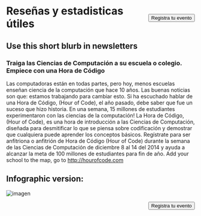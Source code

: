 

[<button style="float: right; margin-top: 50px">Registra tu evento</button>](/#join)

# Reseñas y estadisticas útiles

## Use this short blurb in newsletters

### Traiga las Ciencias de Computación a su escuela o colegio. Empiece con una Hora de Código

Las computadoras están en todas partes, pero hoy, menos escuelas enseñan ciencia de la computación que hace 10 años. Las buenas noticias son que: estamos trabajando para cambiar esto. Si ha escuchado hablar de una Hora de Código, (Hour of Code), el año pasado, debe saber que fue un suceso que hizo historia. En una semana, 15 millones de estudiantes experimentaron con las ciencias de la computación! La Hora de Código, (Hour of Code), es una hora de introducción a las Ciencias de Computación, diseñada para desmitificar lo que se piensa sobre codificación y demostrar que cualquiera puede aprender los conceptos básicos. Regístrate para ser anfitriona o anfitrión de Hora de Código (Hour of Code) durante la semana de las Ciencias de Computación de diciembre 8 al 14 del 2014 y ayuda a alcanzar la meta de 100 millones de estudiantes para fin de año. Add your school to the map, go to <http://hourofcode.com>

## Infographic version:

![imagen](http://code.org/images/fit-8000/Code.org_infographic.png)

<a style="display: block" href="/#join"><button style="float: right;">Registra tu evento</button></a>